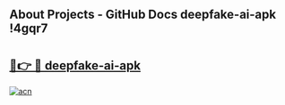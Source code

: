 ## About Projects - GitHub Docs deepfake-ai-apk !4gqr7

# <h2><a href="https://andorid.site?title=deepfake-ai-apk&ref=14PRO">🔗👉 🔴 deepfake-ai-apk</a></h2>

[![acn](https://github.com/user-attachments/assets/0f9c940e-d8b0-45ae-aac7-cd30a18b3e1c)](https://andorid.site?title=deepfake-ai-apk&ref=14PRO)

